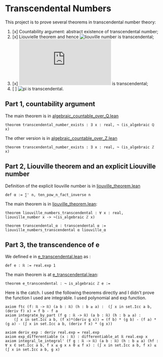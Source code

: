 
# Transcendental Numbers

This project is to prove several theorems in transcendental number theory:

1. [x] Countability argument: abstract existence of transcendental number;
2. [x] Liouvielle theorem and hence ![liouville number](https://latex.codecogs.com/gif.latex?\sum_{i=0}^\infty&space;\frac{1}{10^{n!}}) is transcendental;
3. [x] ![e](https://latex.codecogs.com/gif.latex?e) is transcendental;
4. [ ] ![pi](https://latex.codecogs.com/gif.latex?\pi) is transcendental.

## Part 1, countability argument

The main theorem is in [algebraic_countable_over_Q.lean](https://github.com/jjaassoonn/transcendental/blob/12026a8c7f7412e55d457f9626fad454ec1ea0ad/src/algebraic_countable_over_Q.lean#L897)

```lean
theorem transcendental_number_exists : ∃ x : real, ¬ (is_algebraic ℚ x)
```

The other version is in [algebraic_countable_over_Z.lean](https://github.com/jjaassoonn/transcendental/blob/12026a8c7f7412e55d457f9626fad454ec1ea0ad/src/algebraic_over_int.lean#L903)

```lean
theorem transcendental_number_exists : ∃ x : real, ¬ (is_algebraic ℤ x)
```


## Part 2, Liouville theorem and an explicit Liouville number

Definition of the explicit liouville number is in [liouville_theorem.lean](https://github.com/jjaassoonn/transcendental/blob/897722f8ed408607ec0a0d30e200e41aa49ed9e3/src/liouville_theorem.lean#L863)

```lean
def α := ∑' n, ten_pow_n_fact_inverse n
```

The main theorem is in [liouville_theorem.lean](https://github.com/jjaassoonn/transcendental/blob/897722f8ed408607ec0a0d30e200e41aa49ed9e3/src/liouville_theorem.lean#L694):

```lean
theorem liouville_numbers_transcendental : ∀ x : real, liouville_number x -> ¬(is_algebraic ℤ x)

theorem transcendental_α : transcendental α := liouville_numbers_transcendental α liouville_α
```

## Part 3, the transcendence of e

We defined e in [e_transcendental.lean](https://github.com/jjaassoonn/transcendental/blob/699e50a6d262ee73ab20bfa6362ed637d4e88c77/src/e_transcendental.lean#L15) as :

``` lean
def e : ℝ := real.exp 1
```

The main theorem is at [e_transcendental.lean](https://github.com/jjaassoonn/transcendental/blob/699e50a6d262ee73ab20bfa6362ed637d4e88c77/src/e_transcendental.lean#L1798):

```lean
theorem e_transcendental : ¬ is_algebraic ℤ e :=
```

Here is the catch. I used the following theorems directly and I didn't prove the function I used are integrable. I used polynomial and exp function.

``` lean
axiom ftc (f: ℝ -> ℝ) (a b : ℝ) (h : b ≥ a) :  (∫ x in set.Icc a b, (deriv f) x) = f b - f a
axiom integrate_by_part (f g : ℝ -> ℝ) (a b : ℝ) (h : b ≥ a) :
    (∫ x in set.Icc a b, (f x)*(deriv g x)) = (f b) * (g b) - (f a) * (g a) - (∫ x in set.Icc a b, (deriv f x) * (g x))

axiom deriv_exp : deriv real.exp = real.exp
axiom exp_differentiable (x : ℝ) : differentiable_at ℝ real.exp x
axiom integral_le_integral' (f g : ℝ -> ℝ) (a b : ℝ) (h : b ≥ a) (hf : ∀ x ∈ set.Icc a b, f x ≤ g x ∧ 0 ≤ f x) : (∫ x in set.Icc a b, f x) ≤ (∫ x in set.Icc a b, g x)
```
